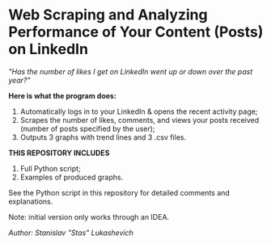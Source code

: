 # Web Scraping and Analyzing Performance of Your Content (Posts) on LinkedIn

*"Has the number of likes I get on LinkedIn went up or down over the past year?"*

**Here is what the program does:**

1. Automatically logs in to your LinkedIn & opens the recent activity page;
2. Scrapes the number of likes, comments, and views your posts received (number of posts specified by the user);
3. Outputs 3 graphs with trend lines and 3 .csv files.

**THIS REPOSITORY INCLUDES**
1. Full Python script;
2. Examples of produced graphs.


See the Python script in this repository for detailed comments and explanations.

Note: initial version only works through an IDEA.

*Author:  Stanislav "Stas" Lukashevich*

